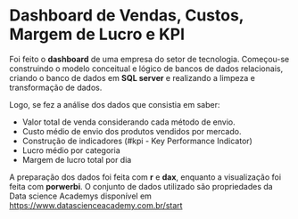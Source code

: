 # Dashboard de Vendas, Custos, Margem de Lucro e KPI 

Foi feito o **dashboard** de uma empresa do setor de tecnologia. Começou-se construindo o modelo conceitual e lógico de bancos de dados relacionais, criando o banco de dados em **SQL server**
e realizando a limpeza e transformação de dados.

Logo, se fez a análise dos dados que consistia em saber:
  - Valor total de venda considerando cada método de envio.
  - Custo médio de envio dos produtos vendidos por mercado.
  - Construção de indicadores (#kpi - Key Performance Indicator)
  - Lucro médio por categoria
  - Margem de lucro total por dia

A preparação dos dados foi feita com **r** e **dax**, enquanto a visualização foi feita com **porwerbi**. O conjunto de dados utilizado são propriedades da Data science Academys disponível em https://www.datascienceacademy.com.br/start

